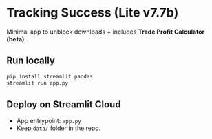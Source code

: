 # Tracking Success (Lite v7.7b)
Minimal app to unblock downloads + includes **Trade Profit Calculator (beta)**.

## Run locally
```bash
pip install streamlit pandas
streamlit run app.py
```

## Deploy on Streamlit Cloud
- App entrypoint: `app.py`
- Keep `data/` folder in the repo.
